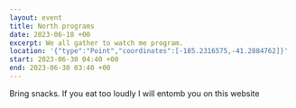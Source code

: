 ```yaml
---
layout: event
title: North programs
date: 2023-06-18 +00
excerpt: We all gather to watch me program.
location: '{"type":"Point","coordinates":[-185.2316575,-41.2884762]}'
start: 2023-06-30 04:40 +00
end: 2023-06-30 03:40 +00
---
```

Bring snacks. If you eat too loudly I will entomb you on this website
